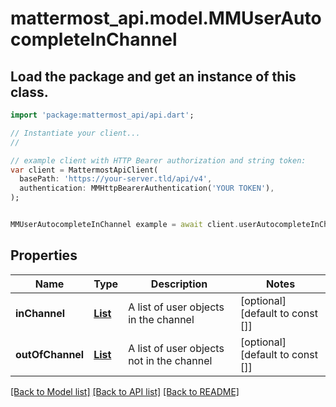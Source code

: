 # mattermost_api.model.MMUserAutocompleteInChannel

## Load the package and get an instance of this class.
```dart
import 'package:mattermost_api/api.dart';

// Instantiate your client...
//

// example client with HTTP Bearer authorization and string token:
var client = MattermostApiClient(
  basePath: 'https://your-server.tld/api/v4',
  authentication: MMHttpBearerAuthentication('YOUR TOKEN'),
);


MMUserAutocompleteInChannel example = await client.userAutocompleteInChannel.FUNCTION_THAT_RETURNS_THIS_CLASS();

```

## Properties
Name | Type | Description | Notes
------------ | ------------- | ------------- | -------------
**inChannel** | [**List<MMUser>**](MMUser.md) | A list of user objects in the channel | [optional] [default to const []]
**outOfChannel** | [**List<MMUser>**](MMUser.md) | A list of user objects not in the channel | [optional] [default to const []]

[[Back to Model list]](../GENERATED_README.md#documentation-for-models) [[Back to API list]](../GENERATED_README.md#documentation-for-api-endpoints) [[Back to README]](../GENERATED_README.md)


